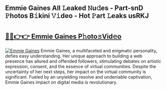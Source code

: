## Emmie Gaines All 𝙻eaked 𝙽u𝚍es - Part-snD 𝙿hotos B𝚒kini 𝚅𝚒deo - Hot 𝙿art 𝙻eaks usRKJ

# <h2><a href="http://ld3o99m.urlbe.top/?page=Emmie+Gaines">🔗🔗👉👉 Emmie Gaines P𝚑oto𝚜Vid𝚎o</a></h2>

[![Emmie Gaines](https://i.imgur.com/eBuTRDB.gif)](http://ld3o99m.urlbe.top/?page=Emmie+Gaines)
Emmie Gaines, a multifaceted and enigmatic personality, defies easy understanding. Her unique approach to building a web presence has allured and offended followers, stimulating debates on artistic expression, consent, and the essence of virtual communities. Despite the uncertainty of her next steps, her impact on the virtual community is significant. Fueled by an unyielding resolve and undeniable captivation, Emmie Gaines impact on digital media is revolutionary.
